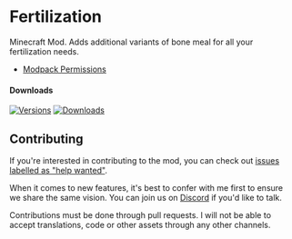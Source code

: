 # Fertilization

Minecraft Mod. Adds additional variants of bone meal for all your fertilization needs.

- [Modpack Permissions](https://mods.twelveiterations.com/permissions)

#### Downloads

[![Versions](http://cf.way2muchnoise.eu/versions/304095_latest.svg)](https://minecraft.curseforge.com/projects/fertilization) [![Downloads](http://cf.way2muchnoise.eu/full_304095_downloads.svg)](https://minecraft.curseforge.com/projects/fertilization)

## Contributing

If you're interested in contributing to the mod, you can check out [issues labelled as "help wanted"](https://github.com/TwelveIterationMods/Fertilization/issues?q=is%3Aopen+is%3Aissue+label%3A%22help+wanted%22).

When it comes to new features, it's best to confer with me first to ensure we share the same vision. You can join us on [Discord](https://discord.gg/VAfZ2Nau6j) if you'd like to talk.

Contributions must be done through pull requests. I will not be able to accept translations, code or other assets through any other channels.
